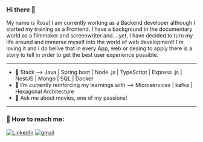 ### Hi there 👋

My name is Rosa! I am currently working as a Backend developer although I started my training as a Frontend. I have a background in the documentary world as a filmmaker and screenwriter and....yet, I have decided to turn my life around and immerse myself into the world of web development! 
I'm loving it and I do belive that in every App, web or desing to apply there is a story to tell in order to get the best user experience  possible. 
<hr/>









- 🔭 Stack -->  Java | Spring boot | Node .js | TypeScript | Express .js | NestJS | Mongo | SQL | Docker 
- 🌱 I’m currently reinforcing my learnings with --> Microservices | kafka | Hexagonal Architecture
- 💬 Ask me about movies, one of my passions!
<hr/>



### :postbox: How to reach me:

<a href="https://www.linkedin.com/in/rosa-berned/"><img img alt="LinkedIn" src="https://img.shields.io/badge/linkedin-0e76a8.svg?&style=for-the-badge&logo=linkedin&logoColor=white" /></a> 
<a href="mailto:rosaberned30@gmail.com"><img alt="gmail" src="https://img.shields.io/badge/gmail-red.svg?&style=for-the-badge&logo=gmail&logoColor=white" /></a>



